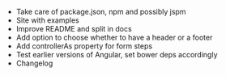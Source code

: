 - Take care of package.json, npm and possibly jspm
- Site with examples
- Improve README and split in docs
- Add option to choose whether to have a header or a footer
- Add controllerAs property for form steps
- Test earlier versions of Angular, set bower deps accordingly
- Changelog
